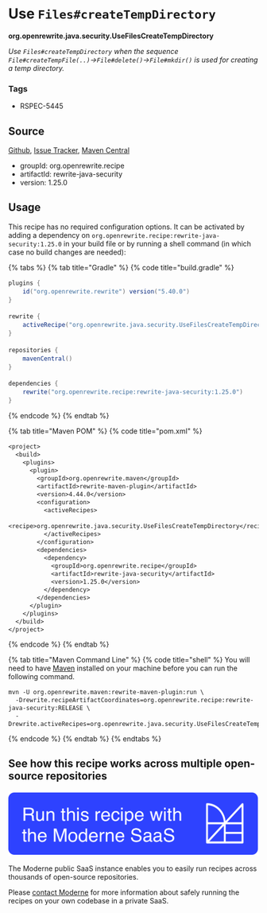 # Use `Files#createTempDirectory`

**org.openrewrite.java.security.UseFilesCreateTempDirectory**

_Use `Files#createTempDirectory` when the sequence `File#createTempFile(..)`->`File#delete()`->`File#mkdir()` is used for creating a temp directory._

### Tags

* RSPEC-5445

## Source

[Github](https://github.com/openrewrite/rewrite-java-security/blob/main/src/main/java/org/openrewrite/java/security/UseFilesCreateTempDirectory.java), [Issue Tracker](https://github.com/openrewrite/rewrite-java-security/issues), [Maven Central](https://central.sonatype.com/artifact/org.openrewrite.recipe/rewrite-java-security/1.25.0/jar)

* groupId: org.openrewrite.recipe
* artifactId: rewrite-java-security
* version: 1.25.0


## Usage

This recipe has no required configuration options. It can be activated by adding a dependency on `org.openrewrite.recipe:rewrite-java-security:1.25.0` in your build file or by running a shell command (in which case no build changes are needed): 

{% tabs %}
{% tab title="Gradle" %}
{% code title="build.gradle" %}
```groovy
plugins {
    id("org.openrewrite.rewrite") version("5.40.0")
}

rewrite {
    activeRecipe("org.openrewrite.java.security.UseFilesCreateTempDirectory")
}

repositories {
    mavenCentral()
}

dependencies {
    rewrite("org.openrewrite.recipe:rewrite-java-security:1.25.0")
}
```
{% endcode %}
{% endtab %}

{% tab title="Maven POM" %}
{% code title="pom.xml" %}
```markup
<project>
  <build>
    <plugins>
      <plugin>
        <groupId>org.openrewrite.maven</groupId>
        <artifactId>rewrite-maven-plugin</artifactId>
        <version>4.44.0</version>
        <configuration>
          <activeRecipes>
            <recipe>org.openrewrite.java.security.UseFilesCreateTempDirectory</recipe>
          </activeRecipes>
        </configuration>
        <dependencies>
          <dependency>
            <groupId>org.openrewrite.recipe</groupId>
            <artifactId>rewrite-java-security</artifactId>
            <version>1.25.0</version>
          </dependency>
        </dependencies>
      </plugin>
    </plugins>
  </build>
</project>
```
{% endcode %}
{% endtab %}

{% tab title="Maven Command Line" %}
{% code title="shell" %}
You will need to have [Maven](https://maven.apache.org/download.cgi) installed on your machine before you can run the following command.

```shell
mvn -U org.openrewrite.maven:rewrite-maven-plugin:run \
  -Drewrite.recipeArtifactCoordinates=org.openrewrite.recipe:rewrite-java-security:RELEASE \
  -Drewrite.activeRecipes=org.openrewrite.java.security.UseFilesCreateTempDirectory
```
{% endcode %}
{% endtab %}
{% endtabs %}


## See how this recipe works across multiple open-source repositories

[![Moderne Link Image](/.gitbook/assets/ModerneRecipeButton.png)](https://public.moderne.io/recipes/org.openrewrite.java.security.UseFilesCreateTempDirectory)

The Moderne public SaaS instance enables you to easily run recipes across thousands of open-source repositories.

Please [contact Moderne](https://moderne.io/product) for more information about safely running the recipes on your own codebase in a private SaaS.
